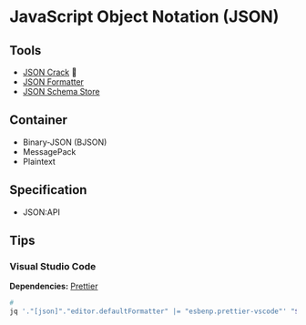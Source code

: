 # JavaScript Object Notation (JSON)

## Tools

- [JSON Crack](https://jsoncrack.com) 🌟
- [JSON Formatter](https://jsonformatter.org/)
- [JSON Schema Store](https://schemastore.org/json/)

<!--
https://chrome.google.com/webstore/detail/json-viewer/efknglbfhoddmmfabeihlemgekhhnabb?hl=pt
-->

## Container

- Binary-JSON (BJSON)
- MessagePack
- Plaintext

## Specification

- JSON:API

## Tips

### Visual Studio Code

**Dependencies:** [Prettier](/prettier.md#visual-studio-code)

```sh
#
jq '."[json]"."editor.defaultFormatter" |= "esbenp.prettier-vscode"' "$PWD"/.vscode/settings.json | sponge "$PWD"/.vscode/settings.json
```
